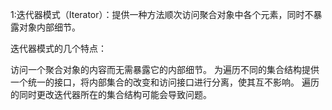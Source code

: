 1:迭代器模式（Iterator）：提供一种方法顺次访问聚合对象中各个元素，同时不暴露对象内部细节。

迭代器模式的几个特点：

访问一个聚合对象的内容而无需暴露它的内部细节。
为遍历不同的集合结构提供一个统一的接口，将内部集合的改变和访问接口进行分离，使其互不影响。
遍历的同时更改迭代器所在的集合结构可能会导致问题。